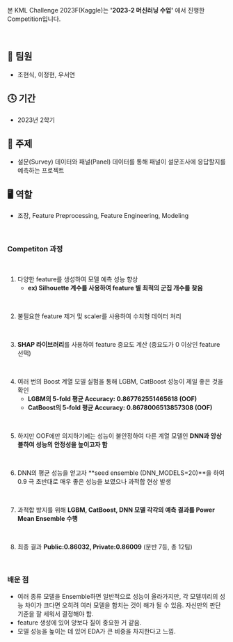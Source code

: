 본 KML Challenge 2023F(Kaggle)는 **'2023-2 머신러닝 수업'** 에서 진행한 Competition입니다.

<br/>

## 👬 팀원
- 조현식, 이정현, 우서연

## 🕓 기간
- 2023년 2학기

## 📑 주제
- 설문(Survey) 데이터와 패널(Panel) 데이터를 통해 패널이 설문조사에 응답할지를 예측하는 프로젝트

## 🖥 역할 
- 조장, Feature Preprocessing, Feature Engineering, Modeling

<br/>

### Competiton 과정
<br/>

1. 다양한 feature를 생성하여 모델 예측 성능 향상
   - **ex) Silhouette 계수를 사용하여 feature 별 최적의 군집 개수를 찾음**

<br/>
    
2. 불필요한 feature 제거 및 scaler를 사용하여 수치형 데이터 처리

<br/>

3. **SHAP 라이브러리**를 사용하여 feature 중요도 계산 (중요도가 0 이상인 feature 선택)

<br/>
 
4. 여러 번의 Boost 계열 모델 실험을 통해 LGBM, CatBoost 성능이 제일 좋은 것을 확인
   - **LGBM의 5-fold 평균 Accuracy: 0.867762551465618 (OOF)**
   - **CatBoost의 5-fold 평균 Accuracy: 0.8678006513857308 (OOF)**

<br/>

5. 하지만 OOF에만 의지하기에는 성능이 불안정하여 다른 계열 모델인 **DNN과 앙상블하여 성능의 안정성을 높이고자 함**

<br/>

6. DNN의 평균 성능을 얻고자 **seed ensemble (DNN_MODELS=20)**을 하여 0.9 극 초반대로 매우 좋은 성능을 보였으나 과적합 현상 발생

<br/>

7.  과적합 방지를 위해 **LGBM, CatBoost, DNN 모델 각각의 예측 결과를 Power Mean Ensemble 수행**

<br/>

8.  최종 결과 **Public:0.86032, Private:0.86009** (분반 7등, 총 12팀)

<br/>

### 배운 점

- 여러 종류 모델을 Ensemble하면 일반적으로 성능이 올라가지만, 각 모델끼리의 성능 차이가 크다면 오히려 여러 모델을 합치는 것이 해가 될 수 있음. 자신만의 판단 기준을 잘 세워서 결정해야 함.
- feature 생성에 있어 양보다 질이 중요한 거 같음.
- 모델 성능을 높이는 데 있어 EDA가 큰 비중을 차지한다고 느낌.
